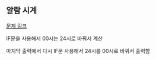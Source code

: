 ## 알람 시계

[문제 링크](https://www.acmicpc.net/problem/2884)


IF문을 사용해서 00시는 24시로 바꿔서 계산

마지막 출력에서 다시 IF문 사용해서 24시를 00시로 바꿔서 출력함
